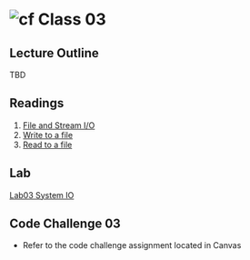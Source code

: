 # ![cf](http://i.imgur.com/7v5ASc8.png) Class 03

## Lecture Outline
TBD

## Readings
1. [File and Stream I/O](https://docs.microsoft.com/en-us/dotnet/standard/io/index)
1. [Write to a file](https://docs.microsoft.com/en-us/dotnet/standard/io/how-to-write-text-to-a-file)
1. [Read to a file](https://docs.microsoft.com/en-us/dotnet/standard/io/how-to-read-and-write-to-a-newly-created-data-file)

## Lab
[Lab03 System IO](https://github.com/codefellows-seattle-dotnet-401d3/Lab03-File-Manipulation)


## Code Challenge 03
- Refer to the code challenge assignment located in Canvas